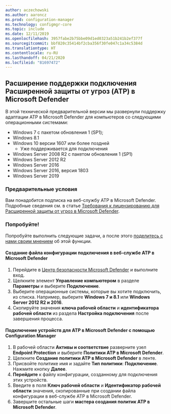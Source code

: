 ```yaml
---
author: aczechowski
ms.author: aaroncz
ms.prod: configuration-manager
ms.technology: configmgr-core
ms.topic: include
ms.date: 12/11/2019
ms.openlocfilehash: 3957fabe2b75bbe09d1ed0323a51b241b2ef377f
ms.sourcegitcommit: bbf820c35414bf2cba356f30fe047c1a34c5384d
ms.translationtype: HT
ms.contentlocale: ru-RU
ms.lasthandoff: 04/21/2020
ms.locfileid: "81697472"
---
```

## <a name="expand-microsoft-defender-advanced-threat-protection-atp-onboarding"></a><a name="bkmk_atp"></a> Расширение поддержки подключения Расширенной защиты от угроз (ATP) в Microsoft Defender

В этой технической предварительной версии мы развернули поддержку адаптации ATP в Microsoft Defender для компьютеров со следующими операционными системами:

- Windows 7 с пакетом обновления 1 (SP1);
- Windows 8.1
- Windows 10 версии 1607 или более поздней
   - Уже поддерживается для подключения
- Windows Server 2008 R2 с пакетом обновления 1 (SP1)
- Windows Server 2012 R2
- Windows Server 2016
- Windows Server 2016, версия 1803
- Windows Server 2019

### <a name="prerequisites"></a>Предварительные условия

 Вам понадобится подписка на веб-службу ATP в Microsoft Defender. Подробные сведения см. в статье [Требования к лицензированию для Расширенной защиты от угроз в Microsoft Defender](https://docs.microsoft.com/windows/security/threat-protection/microsoft-defender-atp/minimum-requirements#licensing-requirements).


### <a name="try-it-out"></a>Попробуйте!

Попробуйте выполнить следующие задачи, а после этого [поделитесь с нами своим мнением](../../../../understand/find-help.md#product-feedback) об этой функции.

#### <a name="create-an-onboarding-configuration-file-in-microsoft-defender-atp-online-service"></a>Создание файла конфигурации подключения в веб-службе ATP в Microsoft Defender

1. Перейдите в [Центр безопасности Microsoft Defender](https://securitycenter.windows.com/) и выполните вход.
1. Щелкните элемент **Управление компьютером** в разделе **Параметры** и выберите **Подключение**.
1. Выберите операционные системы, которые вы хотите подключить, из списка. Например, выберите **Windows 7 и 8.1** или **Windows Server 2012 R2 и 2016**.
1. Скопируйте значения **ключа рабочей области** и **идентификатора рабочей области** из раздела **Настройка подключения** после завершения процесса.

#### <a name="onboard-devices-for-microsoft-defender-atp-with-configuration-manager"></a>Подключение устройств для ATP в Microsoft Defender с помощью Configuration Manager

1. В рабочей области **Активы и соответствие** разверните узел **Endpoint Protection** и выберите **Политики ATP в Microsoft Defender**.
1. Щелкните **Создание политики ATP в Microsoft Defender** в ленте.
1. Присвойте политике имя и задайте **Тип политики**: **Подключение**. Нажмите кнопку **Далее**.
1. **Перейдите** к файлу конфигурации, созданному для подключения этих устройств.
1. Введите в поля **Ключ рабочей области** и **Идентификатор рабочей области** значения, скопированные при создании файла конфигурации в веб-службе ATP в Microsoft Defender.
1. Завершите остальные шаги **мастера создания политик ATP в Microsoft Defender**.

